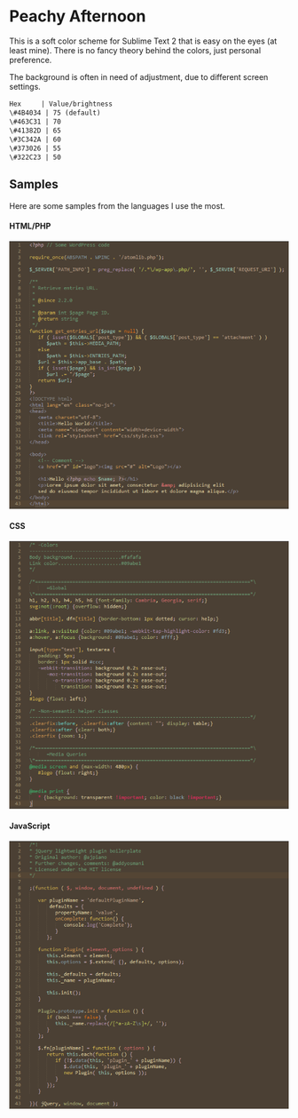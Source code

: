 Peachy Afternoon
================

This is a soft color scheme for Sublime Text 2 that is easy on the eyes (at least mine). There is no fancy theory behind the colors, just personal preference.

The background is often in need of adjustment, due to different screen settings.

	Hex     | Value/brightness
	\#4B4034 | 75 (default)
	\#463C31 | 70
	\#41382D | 65
	\#3C342A | 60
	\#373026 | 55
	\#322C23 | 50

## Samples

Here are some samples from the languages I use the most.

#### HTML/PHP

![html-php](https://github.com/elusiveunit/Peachy-Afternoon/raw/master/samples/php-html.png)

#### CSS

![css](https://github.com/elusiveunit/Peachy-Afternoon/raw/master/samples/css.png)

#### JavaScript

![javascript](https://github.com/elusiveunit/Peachy-Afternoon/raw/master/samples/javascript.png)